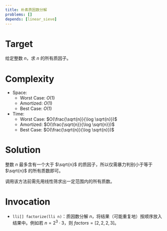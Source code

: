 ```yaml
---
title: 朴素质因数分解
problems: []
depends: [linear_sieve]
---
```


# Target

给定整数 $n$，求 $n$ 的所有质因子。

# Complexity

* Space:
  * Worst Case: $O(1)$
  * Amortized: $O(1)$
  * Best Case: $O(1)$
* Time:
  * Worst Case: $O(\frac{\sqrt{n}}{\log \sqrt{n}})$
  * Amortized: $O(\frac{\sqrt{n}}{\log \sqrt{n}})$
  * Best Case: $O(\frac{\sqrt{n}}{\log \sqrt{n}})$

# Solution

整数 $n$ 最多含有一个大于 $\sqrt{n}$ 的质因子，所以仅需暴力判别小于等于 $\sqrt{n}$ 的所有质数即可。

调用该方法前需先用线性筛求出一定范围内的所有质数。

# Invocation

* `lli[] factorize(lli n)`：质因数分解 $n$，将结果（可能重复地）按顺序放入结果中。例如若 $n = 2^3 \cdot 3$，则 $factors = [2, 2, 2, 3]$。

